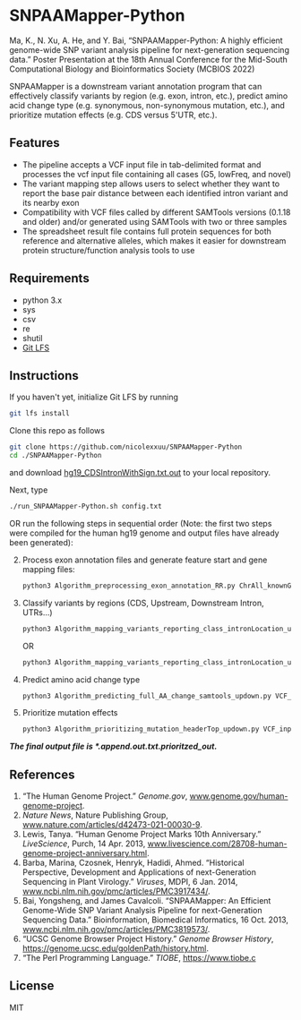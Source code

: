 # SNPAAMapper-Python

Ma, K., N. Xu, A. He, and Y. Bai, “SNPAAMapper-Python: A highly efficient genome-wide SNP variant analysis pipeline for next-generation sequencing data.” Poster Presentation at the 18th Annual Conference for the Mid-South Computational Biology and Bioinformatics Society (MCBIOS 2022)

SNPAAMapper is a downstream variant annotation program that can effectively classify variants by region (e.g. exon, intron, etc.), predict amino acid change type (e.g. synonymous, non-synonymous mutation, etc.), and prioritize mutation effects (e.g. CDS versus 5'UTR, etc.).

## Features

- The pipeline accepts a VCF input file in tab-delimited format and processes the vcf input file containing all cases (G5, lowFreq, and novel)
- The variant mapping step allows users to select whether they want to report the base pair distance between each identified intron variant and its nearby exon
- Compatibility with VCF files called by different SAMTools versions (0.1.18 and older) and/or generated using SAMTools with two or three samples
-  The spreadsheet result file contains full protein sequences for both reference and alternative alleles, which makes it easier for downstream protein structure/function analysis tools to use

## Requirements

- python 3.x
- sys
- csv
- re
- shutil
- [Git LFS](https://git-lfs.github.com/)

## Instructions

If you haven't yet, initialize Git LFS by running 

```sh
git lfs install
```

Clone this repo as follows

```sh
git clone https://github.com/nicolexxuu/SNPAAMapper-Python
cd ./SNPAAMapper-Python
```

and download [hg19_CDSIntronWithSign.txt.out](https://drive.google.com/file/d/1n1qI-DvhyZhqVWl9YuyGGW91b0IZLFfe/view?usp=sharing) to your local repository.

Next, type

```sh
./run_SNPAAMapper-Python.sh config.txt
```

OR run the following steps in sequential order (Note: the first two steps were compiled for the human hg19 genome and output files have already been generated):

<!-- 1. Generate annotation file:

    ```sh
    python3 Algorithm_generating_annotation_exon.py ChrAll_knownGene.txt
    ```
    -->
2. Process exon annotation files and generate feature start and gene mapping files:

    ```sh
    python3 Algorithm_preprocessing_exon_annotation_RR.py ChrAll_knownGene.txt.exon
    ```
    
3. Classify variants by regions (CDS, Upstream, Downstream Intron, UTRs...)

    ```sh
    python3 Algorithm_mapping_variants_reporting_class_intronLocation_updown.py ChrAll_knownGene.txt.exon VCF_input_file_in_tab_delimited_format.vcf
    ```
    
    OR
    
    ```sh
    python3 Algorithm_mapping_variants_reporting_class_intronLocation_updown.py ChrAll_knownGene.txt.exon VCF_input_file_in_tab_delimited_format.vcf IntronExon_boundary_in_bp
    ```
    
4. Predict amino acid change type

    ```sh
    python3 Algorithm_predicting_full_AA_change_samtools_updown.py VCF_input_file_in_tab_delimited_format.vcf.append kgXref.txt hg19_CDSIntronWithSign.txt.out ChrAll_knownGene.txt >VCF_input_file_in_tab_delimited_format.vcf.out.txt
    ```
    
5. Prioritize mutation effects

    ```sh
    python3 Algorithm_prioritizing_mutation_headerTop_updown.py VCF_input_file_in_tab_delimited_format.vcf.append.out.txt
    ```

***The final output file is \*.append.out.txt.prioritzed_out.***

## References
1. “The Human Genome Project.” *Genome.gov*, www.genome.gov/human-genome-project.
2. *Nature News*, Nature Publishing Group, www.nature.com/articles/d42473-021-00030-9.
3. Lewis, Tanya. “Human Genome Project Marks 10th Anniversary.” *LiveScience*, Purch, 14 Apr. 2013, www.livescience.com/28708-human-genome-project-anniversary.html. 
4. Barba, Marina, Czosnek, Henryk, Hadidi, Ahmed. “Historical Perspective, Development and Applications of next-Generation Sequencing in Plant Virology.” *Viruses*, MDPI, 6 Jan. 2014, www.ncbi.nlm.nih.gov/pmc/articles/PMC3917434/.
5. Bai, Yongsheng, and James Cavalcoli. “SNPAAMapper: An Efficient Genome-Wide SNP Variant Analysis Pipeline for next-Generation Sequencing Data.” Bioinformation, Biomedical Informatics, 16 Oct. 2013, www.ncbi.nlm.nih.gov/pmc/articles/PMC3819573/.
6. “UCSC Genome Browser Project History.” *Genome Browser History*, https://genome.ucsc.edu/goldenPath/history.html.
7. “The Perl Programming Language.” *TIOBE*, https://www.tiobe.c

## License

MIT
